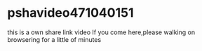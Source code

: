 # pshavideo471040151
this is a own share link video
If you come here,please walking on browsering for a little of minutes
